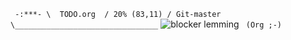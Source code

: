 ` -:***- \  TODO.org  / 20% (83,11) / Git-master \________________________________` ![blocker lemming](https://user-images.githubusercontent.com/25046/37493710-2f9ad0fc-28a6-11e8-9374-544cc5bfbd03.png) ` (Org ;-)`
